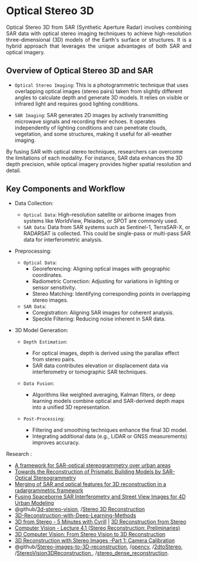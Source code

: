 # Optical Stereo 3D

<p style="text-align:justify;">
Optical Stereo 3D from SAR (Synthetic Aperture Radar) involves combining SAR data with optical stereo imaging techniques to achieve high-resolution three-dimensional (3D) models of the Earth's surface or structures. It is a hybrid approach that leverages the unique advantages of both SAR and optical imagery.
</p>

## Overview of Optical Stereo 3D and SAR
+ `Optical Stereo Imaging`: This is a photogrammetric technique that uses overlapping optical images (stereo pairs) taken from slightly different angles to calculate depth and generate 3D models. It relies on visible or infrared light and requires good lighting conditions.

+ `SAR Imaging`: SAR generates 2D images by actively transmitting microwave signals and recording their echoes. It operates independently of lighting conditions and can penetrate clouds, vegetation, and some structures, making it useful for all-weather imaging.

By fusing SAR with optical stereo techniques, researchers can overcome the limitations of each modality. For instance, SAR data enhances the 3D depth precision, while optical imagery provides higher spatial resolution and detail.

## Key Components and Workflow
+ Data Collection:

    + `Optical Data`: High-resolution satellite or airborne images from systems like WorldView, Pleiades, or SPOT are commonly used.
    + `SAR Data`: Data from SAR systems such as Sentinel-1, TerraSAR-X, or RADARSAT is collected. This could be single-pass or multi-pass SAR data for interferometric analysis.

+ Preprocessing:

    + `Optical Data`:
        + Georeferencing: Aligning optical images with geographic coordinates.
        + Radiometric Correction: Adjusting for variations in lighting or sensor sensitivity.
        + Stereo Matching: Identifying corresponding points in overlapping stereo images.
    + `SAR Data`:
        + Coregistration: Aligning SAR images for coherent analysis.
        + Speckle Filtering: Reducing noise inherent in SAR data.

+ 3D Model Generation:

    + `Depth Estimation`:
        + For optical images, depth is derived using the parallax effect from stereo pairs.
        + SAR data contributes elevation or displacement data via interferometry or tomographic SAR techniques.
    + `Data Fusion`:
        + Algorithms like weighted averaging, Kalman filters, or deep learning models combine optical and SAR-derived depth maps into a unified 3D representation.
    + `Post-Processing`:

        + Filtering and smoothing techniques enhance the final 3D model.
        + Integrating additional data (e.g., LiDAR or GNSS measurements) improves accuracy.

Research :
+ [A framework for SAR-optical stereogrammetry over urban areas](https://www.sciencedirect.com/science/article/pii/S0924271618302739)
+ [Towards the Reconstruction of Prismatic Building Models by SAR-Optical Stereogrammetry](https://ieeexplore.ieee.org/document/8808985)
+ [Merging of SAR and optical features for 3D reconstruction in a radargrammetric framework](https://perso.telecom-paristech.fr/tupin/PUB/igarss04.pdf)
+ [Fusing Spaceborne SAR Interferometry and Street View Images for 4D Urban Modeling](https://ieeexplore.ieee.org/document/8455498)
+ @github/[3d-stereo-vision](https://github.com/agavazov/3d-stereo-vision), /[Stereo 3D Reconstruction](https://github.com/hzxie/Stereo-3D-Reconstruction)
+ [3D-Reconstruction-with-Deep-Learning-Methods](https://github.com/natowi/3D-Reconstruction-with-Deep-Learning-Methods)
+ [3D from Stereo - 5 Minutes with Cyrill](https://youtu.be/8lcwwfFcp-I?si=9jVCiLAIVDaDfgiF) | [3D Reconstruction from Stereo](https://www.youtube.com/playlist?list=PLiOyhn3fx76z-zUZAjGhmonMNrDC4oF15)
+ [Computer Vision - Lecture 4.1 (Stereo Reconstruction: Preliminaries)](https://youtu.be/6hr6xpOU-uw?si=oeZHtd22wUKAPaxM)
+ [3D Computer Vision: From Stereo Vision to 3D Reconstruction](https://www.thinkautonomous.ai/blog/3d-computer-vision/)
+ [3D Reconstruction with Stereo Images -Part 1: Camera Calibration](https://medium.com/@dc.aihub/3d-reconstruction-with-stereo-images-part-1-camera-calibration-d86f750a1ade)
+ @github/[Stereo-images-to-3D-reconstruction](https://github.com/AttilioLughetta/Stereo-images-to-3D-reconstruction), /[opencv](https://github.com/saurabhkemekar/Stereo-3D-Reconstruction), /[2dtoStereo](https://github.com/youngseok-seo/stereo-vision), /[StereoVision3DReconstruction
](https://github.com/jimazeyu/StereoVision3DReconstruction), /[stereo_dense_reconstruction](https://github.com/ut-amrl/stereo_dense_reconstruction).